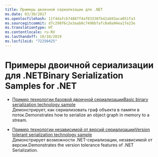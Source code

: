 ```yaml
---
title: Примеры двоичной сериализации для .NET
ms.date: 03/30/2017
ms.openlocfilehash: 11f4dafcb74887f4af033387b42ab93aca051fa3
ms.sourcegitcommit: d7c298f6c2e3aab0c7498bfafc0a0a94ea1fe23e
ms.translationtype: HT
ms.contentlocale: ru-RU
ms.lasthandoff: 10/10/2019
ms.locfileid: "72250425"
---
```

# <a name="binary-serialization-samples-for-net"></a><span data-ttu-id="d13bf-102">Примеры двоичной сериализации для .NET</span><span class="sxs-lookup"><span data-stu-id="d13bf-102">Binary Serialization Samples for .NET</span></span>

* [<span data-ttu-id="d13bf-103">Пример технологии базовой двоичной сериализации</span><span class="sxs-lookup"><span data-stu-id="d13bf-103">Basic binary serialization technology sample</span></span>](../../../docs/standard/serialization/basic-serialization-technology-sample.md)  
 <span data-ttu-id="d13bf-104">Демонстрирует, как сериализовать граф объекта в памяти в поток.</span><span class="sxs-lookup"><span data-stu-id="d13bf-104">Demonstrates how to serialize an object graph in memory to a stream.</span></span>  
  
* [<span data-ttu-id="d13bf-105">Пример технологии независимой от версий сериализации</span><span class="sxs-lookup"><span data-stu-id="d13bf-105">Version tolerant serialization technology sample</span></span>](../../../docs/standard/serialization/version-tolerant-serialization-technology-sample.md)  
 <span data-ttu-id="d13bf-106">Демонстрирует возможности .NET-сериализации, независимой от версии.</span><span class="sxs-lookup"><span data-stu-id="d13bf-106">Demonstrates the version tolerance features of .NET Serialization.</span></span>  

